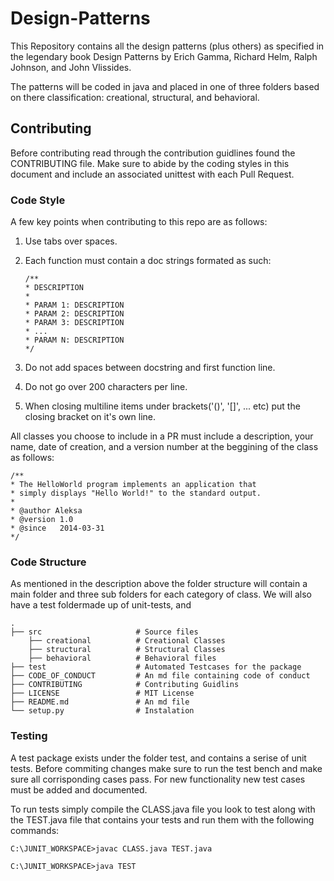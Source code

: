 # Design-Patterns

This Repository contains all the design patterns (plus others) as specified in the legendary book Design Patterns by Erich Gamma, Richard Helm, Ralph Johnson, and John Vlissides.

The patterns will be coded in java and placed in one of three folders based on there classification: creational, structural, and behavioral.

## Contributing
Before contributing read through the contribution guidlines found the CONTRIBUTING file. Make sure to abide by the coding styles in this document and include an associated unittest with each Pull Request.

### Code Style
A few key points when contributing to this repo are as follows:
1. Use tabs over spaces.
2. Each function must contain a doc strings formated as such:
    
    ```jdk
    /**
    * DESCRIPTION
    *
    * PARAM 1: DESCRIPTION
    * PARAM 2: DESCRIPTION
    * PARAM 3: DESCRIPTION
    * ...
    * PARAM N: DESCRIPTION 
    */
    ```
3. Do not add spaces between docstring and first function line.
4. Do not go over 200 characters per line.
5. When closing multiline items under brackets('()', '[]', ... etc) put the closing bracket on it's own line.

All classes you choose to include in a PR must include a description, your name, date of creation, and a version number at the beggining of the class as follows:

```jdk
/**
* The HelloWorld program implements an application that
* simply displays "Hello World!" to the standard output.
*
* @author Aleksa
* @version 1.0
* @since   2014-03-31 
*/
```

### Code Structure
As mentioned in the description above the folder structure will contain a main folder and three sub folders for each category of class. We will also have a test foldermade up of unit-tests, and

```
.
├── src                     # Source files
    ├── creational          # Creational Classes
    ├── structural          # Structural Classes
    ├── behavioral          # Behavioral files
├── test                    # Automated Testcases for the package
├── CODE_OF_CONDUCT         # An md file containing code of conduct
├── CONTRIBUTING            # Contributing Guidlins
├── LICENSE                 # MIT License
├── README.md               # An md file
└── setup.py                # Instalation
```


### Testing
A test package exists under the folder test, and contains a serise of unit tests. Before commiting changes make sure to run the test bench and make sure all corrisponding cases pass. For new functionality new test cases must be added and documented.

To run tests simply compile the CLASS.java file you look to test along with the TEST.java file that contains your tests and run them with the following commands:

```
C:\JUNIT_WORKSPACE>javac CLASS.java TEST.java

C:\JUNIT_WORKSPACE>java TEST

```
